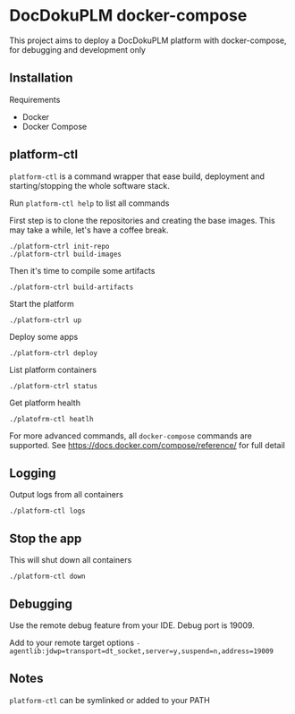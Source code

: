 # DocDokuPLM docker-compose

This project aims to deploy a DocDokuPLM platform with docker-compose, for debugging and development only

## Installation

Requirements

* Docker
* Docker Compose

## platform-ctl

`platform-ctl` is a command wrapper that ease build, deployment and starting/stopping the whole software stack.

Run `platform-ctl help` to list all commands

First step is to clone the repositories and creating the base images. This may take a while, let's have a coffee break.

	./platform-ctrl init-repo
	./platform-ctrl build-images

Then it's time to compile some artifacts

    ./platform-ctrl build-artifacts

Start the platform

	./platform-ctrl up

Deploy some apps

	./platform-ctrl deploy

List platform containers

	./platform-ctrl status

Get platform health

	./platofrm-ctl heatlh

For more advanced commands, all `docker-compose` commands are supported. See https://docs.docker.com/compose/reference/ for full detail

## Logging

Output logs from all containers

	./platform-ctl logs

## Stop the app

This will shut down all containers

	./platform-ctl down

## Debugging

Use the remote debug feature from your IDE. Debug port is 19009.

Add to your remote target options `-agentlib:jdwp=transport=dt_socket,server=y,suspend=n,address=19009`

## Notes

`platform-ctl` can be symlinked or added to your PATH